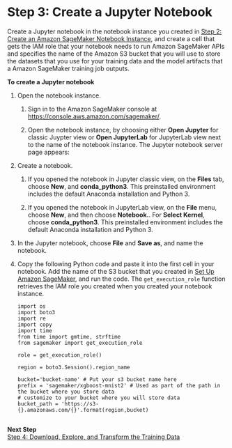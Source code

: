 # Step 3: Create a Jupyter Notebook<a name="ex1-prepare"></a>

Create a Jupyter notebook in the notebook instance you created in [Step 2: Create an Amazon SageMaker Notebook Instance](gs-setup-working-env.md), and create a cell that gets the IAM role that your notebook needs to run Amazon SageMaker APIs and specifies the name of the Amazon S3 bucket that you will use to store the datasets that you use for your training data and the model artifacts that a Amazon SageMaker training job outputs\.

**To create a Jupyter notebook**

1. Open the notebook instance\.

   1. Sign in to the Amazon SageMaker console at [https://console\.aws\.amazon\.com/sagemaker/](https://console.aws.amazon.com/sagemaker/)\.

   1. Open the notebook instance, by choosing either **Open Jupyter** for classic Juypter view or **Open JupyterLab** for JupyterLab view next to the name of the notebook instance\. The Jupyter notebook server page appears:

1. Create a notebook\. 

   1. If you opened the notebook in Jupyter classic view, on the **Files** tab, choose **New**, and **conda\_python3**\. This preinstalled environment includes the default Anaconda installation and Python 3\.

   1. If you opened the notebook in JupyterLab view, on the **File** menu, choose **New**, and then choose **Notebook\.**\. For **Select Kernel**, choose **conda\_python3**\. This preinstalled environment includes the default Anaconda installation and Python 3\.

1. In the Jupyter notebook, choose **File** and **Save as**, and name the notebook\.

1. Copy the following Python code and paste it into the first cell in your notebook\. Add the name of the S3 bucket that you created in [Set Up Amazon SageMaker](gs-set-up.md), and run the code\. The `get_execution_role` function retrieves the IAM role you created when you created your notebook instance\.

   ```
   import os
   import boto3
   import re
   import copy
   import time
   from time import gmtime, strftime
   from sagemaker import get_execution_role
   
   role = get_execution_role()
   
   region = boto3.Session().region_name
   
   bucket='bucket-name' # Put your s3 bucket name here
   prefix = 'sagemaker/xgboost-mnist2' # Used as part of the path in the bucket where you store data
   # customize to your bucket where you will store data
   bucket_path = 'https://s3-{}.amazonaws.com/{}'.format(region,bucket)
   ```

## <a name="ex1-prepare-2"></a>

**Next Step**  
[Step 4: Download, Explore, and Transform the Training Data](ex1-preprocess-data.md)